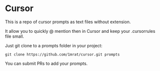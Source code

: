 # Cursor

This is a repo of cursor prompts as text files without extension.

It allow you to quickly @ mention then in Cursor and keep your .cursorrules file small.


Just git clone to a prompts folder in your project:

```shell
git clone https://github.com/1mrat/cursor.git prompts
```

You can submit PRs to add your prompts.

